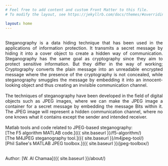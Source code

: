 ```yaml
---
# Feel free to add content and custom Front Matter to this file.
# To modify the layout, see https://jekyllrb.com/docs/themes/#overriding-theme-defaults

layout: home
---
```

<br />
<div style="text-align: justify"> Steganography is a data hiding technique that has been used in the applications of information protection. It transmits a secret message by hiding it into a cover object to create a hidden way of communication. Steganography has the same goal as cryptography since they aim to protect sensitive information. But they differ in the way of working; Cryptography converts the plain message into an unreadable encrypted message where the presence of the cryptography is not concealed, while steganography smuggles the message by embedding it into an innocent-looking object and thus creating an invisible communication channel. </div>
<br />
<div style="text-align: justify"> The techniques of steganography have been developed in the field of digital objects such as JPEG images, where we can make the JPEG image a container for a secret message by embedding the message Bits within it. The JPEG image will represent a hidden communication channel, where no one knows what it contains except the sender and intended receiver. </div>
<br />
Matlab tools and code related to JPEG-based steganography:<br />
[The F5 algorithm MATLAB code.]({{ site.baseurl }}/f5-algorithm/)<br />
[The M4JPEG steganography tool.]({{ site.baseurl }}/m4jpeg-tool/)<br />
[Phil Sallee's MATLAB JPEG toolbox.]({{ site.baseurl }}/jpeg-toolbox/)<br /><br />

Author: [W. Al Chamaa]({{ site.baseurl }}/about/)<br />
